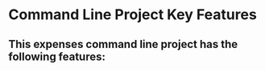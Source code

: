 # Command Line Project Key Features

## This expenses command line project has the following features: